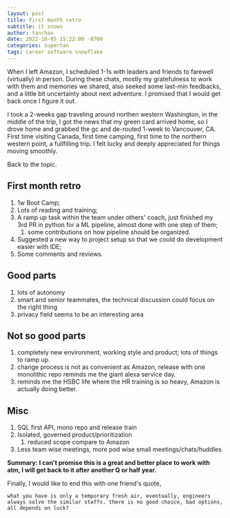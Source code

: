 ```yaml
---
layout: post
title: First month retro
subtitle: it snows
author: tanchao
date: 2022-10-05 15:22:00 -0700
categories: supertan
tags: career software snowflake
---
```


When I left Amazon, I scheduled 1-1s with leaders and friends to farewell (virtually) in person. During these chats, mostly my gratefulness to work with them and memories we shared, also seeked some last-min feedbacks, and a little bit uncertainty about next adventure. I promised that I would get back once I figure it out.

I took a 2-weeks gap traveling around northen western Washington, in the middle of the trip, I got the news that my green card arrived home, so I drove home and grabbed the gc and de-routed 1-week to Vancouver, CA. First time visiting Canada, first time camping, first time to the northern western point, a fullfilling trip. I felt lucky and deeply appreciated for things moving smoothly.

Back to the topic.

## First month retro

1. 1w Boot Camp;
2. Lots of reading and training;
3. A ramp up task within the team under others' coach, just finished my 3rd PR in python for a ML pipeline, almost done with one step of them;
    1. some contributions on how pipeline should be organized. 
5. Suggested a new way to project setup so that we could do development easier with IDE;
6. Some comments and reviews.

## Good parts

1. lots of autonomy
2. smart and senior teammates, the technical discussion could focus on the right thing
3. privacy field seems to be an interesting area

## Not so good parts

1. completely new environment, working style and product; lots of things to ramp up.
1. change process is not as convenient as Amazon, release with one monolithic repo reminds me the giant alexa service day.
1. reminds me the HSBC life where the HR training is so heavy, Amazon is actually doing better.

## Misc

1. SQL first API, mono repo and release train
1. Isolated, governed product/prioritization
    1. reduced scope compare to Amazon
1. Less team wise meetings, more pod wise small meetings/chats/huddles

**Summary: I can't promise this is a great and better place to work with atm, I will get back to it after another Q or half year.**

Finally, I would like to end this with one friend's quote, 

```
what you have is only a temporary fresh air, eventually, engineers always solve the similar staffs. there is no good choice, bad options, all depends on luck?
```
